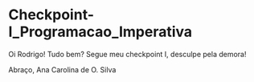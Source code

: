 # Checkpoint-I_Programacao_Imperativa

Oi Rodrigo! 
Tudo bem? Segue meu checkpoint I, desculpe pela demora!

Abraço, 
Ana Carolina de O. Silva

